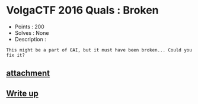 # VolgaCTF 2016 Quals : Broken

- Points : 200
- Solves : None
- Description :
```
This might be a part of GAI, but it must have been broken... Could you fix it?
```

## [attachment](Broken.7z)

## [Write up](writeup.md)
